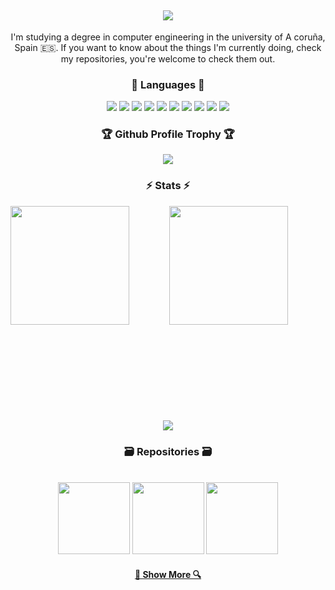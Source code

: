 <h2 align="center">
  <a href="https://git.io/typing-svg">
    <img src="https://readme-typing-svg.herokuapp.com/?lines=Hello,+There!+👋;This+is+Brais+:);Nice+to+meet+you!&size=30&color=F762EA">
  </a>
</h1>

<p align=center>
I'm studying a degree in computer engineering in the university of A coruña, Spain 🇪🇸. If you want to know about the things I'm currently doing, check my repositories, you're welcome to check them out.

<h3 align="center">💬 Languages 💬</h3>

  
<p align=center>
  <img src="https://img.shields.io/badge/-C-000?&logo=C"/>
  <img src="https://img.shields.io/badge/-OCaml-000?&logo=OCaml"/>
  <img src="https://img.shields.io/badge/-Python-000?&logo=Python"/>
  <img src="https://img.shields.io/badge/-Flutter-02569B?logo=Flutter&logoColor=white&style=flat&color=black"/>
  <img src="https://img.shields.io/badge/-Dart-0175C2?&logo=Dart&logoColor=white&color=black"/>
  <img src="https://img.shields.io/badge/-MatLab-02569B?logo=Octave&logoColor=white&style=flat&color=black"/>
  <img src="https://img.shields.io/badge/-Java-000?&logo=CoffeeScript&logoColor=007396"/>
  <img src="https://img.shields.io/badge/-SQL-000?&logo=MySQL"/>
  <img src="https://img.shields.io/badge/-GitHub-181717?style=flat&logo=github&color=black"/>
  <img src="https://img.shields.io/badge/-Git-black?style=flat&logo=git&color=black"" />

<h3 align="center">🏆 Github Profile Trophy 🏆</h3>

<p align=center>
<img  align="center" src="https://github-profile-trophy.vercel.app/?username=braisf03&theme=dracula&row=1&column=7&border=61dafb" />

<h3 align="center">⚡ Stats ⚡</h3>
 
<p align=center>
  <div align=center>
    <a href="https://github.com/denvercoder1/github-readme-streak-stats" title="Go to Source">
      <img height="190px" align="left" src="https://streak-stats.demolab.com/?user=braisf03&theme=dracula&border=61dafb" />
    </a>
    <a href="https://github.com/anuraghazra/github-readme-stats" title="Go to Source">
      <img height="190px" align="center" src="https://github-readme-stats.vercel.app/api/top-langs/?username=braisf03&theme=dracula&text_color=ffffff&icon_color=61dafb&bg_color=20232a&langs_count=10&layout=compact&border_color=61dafb" />
    </a>
  </div>
  <br><br><br><br><br><br><br><br><br>
  <div align=center>
    <img heigth="150px"  src="https://github-readme-stats.vercel.app/api?username=braisf03&show_icons=true&theme=dracula&border_color=61dafb" />
    </a>
  </div>


<h3 align="center">🗃️ Repositories 🗃️</h3>
<br>
<div width="100%" align="center">
  <a href="https://github.com/braisf03/Algoritmos" title="Algoritmos"><img height="115" src="https://github-readme-stats.vercel.app/api/pin/?username=braisf03&repo=Algoritmos&theme=react&border_color=61dafb&border_radius=10"></a>
  <a href="https://github.com/braisf03/DS" title="Diseño Software"><img height="115" src="https://github-readme-stats.vercel.app/api/pin/?username=braisf03&repo=DS&theme=react&border_color=61dafb&border_radius=10"></a>
  <a href="https://github.com/braisf03/CP" title="Concurrencia y Paralelismo"><img height="115" src="https://github-readme-stats.vercel.app/api/pin/?username=braisf03&repo=CP&theme=react&border_color=61dafb&border_radius=10"></a>



<h4 align="center">
  <a href="https://github.com/braisf03?tab=repositories" title="Show Repositories">🔎 Show More 🔍</a>
</h4>

<!--
### 📊 Profile's stats

<img height="200px" src="https://github-readme-stats.vercel.app/api?username=braisf03&show_icons=true&include_all_commits=true&count_private=true&line_height=21&theme=dracula" /> 
<img height=200 align="center" src="https://github-readme-stats.vercel.app/api/top-langs/?username=braisf03&theme=dracula&icon_color=61dafb&bg_color=20232a&langs_count=10&layout=compact&border_color=61dafb&size_weight=0.5&count_weight=0.5" /> <img height="200px" src="https://streak-stats.demolab.com/?user=braisf03&theme=dracula&border=61dafb"/>

**braisf03/braisf03** is a ✨ _special_ ✨ repository because its `README.md` (this file) appears on your GitHub profile.
![braisf03's github stats](https://github-readme-stats.vercel.app/api?username=braisf03&show_icons=true&theme=dracula&hide=stars,issues)
Here are some ideas to get you started:

<p align="left+20">
  <img height="200px" src="https://streak-stats.demolab.com?user=braisf03&theme=dracula&date_format=j%20M%5B%20Y%5D&mode=weekly"/>
</p>

- 🔭 I’m currently working on ...
- 🌱 I’m currently learning ...
- 👯 I’m looking to collaborate on ...
- 🤔 I’m looking for help with ...
- 💬 Ask me about ...
- 📫 How to reach me: ...
- 😄 Pronouns: ...
- ⚡ Fun fact: ...
-->
